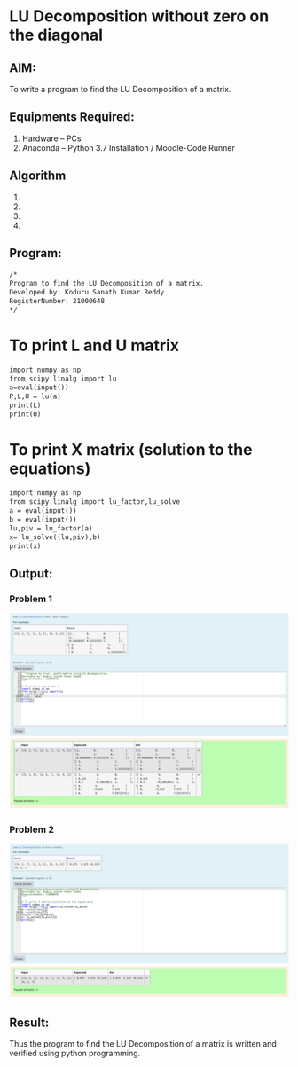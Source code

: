 # LU Decomposition without zero on the diagonal

## AIM:
To write a program to find the LU Decomposition of a matrix.

## Equipments Required:
1. Hardware – PCs
2. Anaconda – Python 3.7 Installation / Moodle-Code Runner

## Algorithm
1. 
2. 
3. 
4. 

## Program:
```
/*
Program to find the LU Decomposition of a matrix.
Developed by: Koduru Sanath Kumar Reddy
RegisterNumber: 21000648
*/
```
# To print L and U matrix
~~~
import numpy as np
from scipy.linalg import lu
a=eval(input())
P,L,U = lu(a)
print(L)
print(U)
~~~
# To print X matrix (solution to the equations)
~~~
import numpy as np
from scipy.linalg import lu_factor,lu_solve
a = eval(input())
b = eval(input())
lu,piv = lu_factor(a)
x= lu_solve((lu,piv),b)
print(x)
~~~

## Output:
### Problem 1
![output1](p1.png)
### Problem 2
![output2](p2.png)


## Result:
Thus the program to find the LU Decomposition of a matrix is written and verified using python programming.

